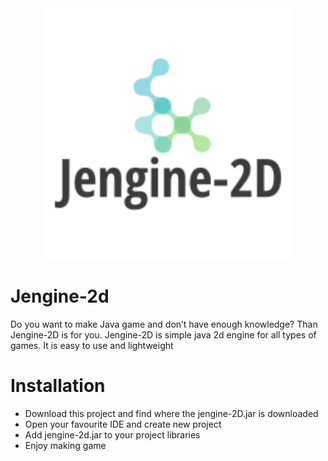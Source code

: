 <div style="text-align:center"><img src="/images/logo.png" /></div>

# Jengine-2d
Do you want to make Java game and don’t have enough knowledge? Than Jengine-2D is for you. Jengine-2D is simple java 2d engine for all types of games. It is easy to use and lightweight  
# Installation
- Download this project and find where the jengine-2D.jar is downloaded
- Open your favourite IDE and create new project
- Add jengine-2d.jar to your project libraries
- Enjoy making game

